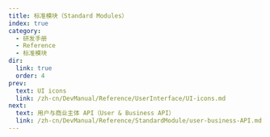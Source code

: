 ```yaml
---
title: 标准模块（Standard Modules）
index: true
category:
  - 研发手册
  - Reference
  - 标准模块
dir:
  link: true
  order: 4
prev:
  text: UI icons
  link: /zh-cn/DevManual/Reference/UserInterface/UI-icons.md
next:
  text: 用户与商业主体 API（User & Business API）
  link: /zh-cn/DevManual/Reference/StandardModule/user-business-API.md
---
```

